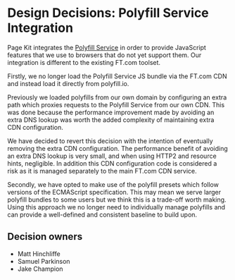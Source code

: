 # Design Decisions: Polyfill Service Integration

Page Kit integrates the [Polyfill Service] in order to provide JavaScript features that we use to browsers that do not yet support them. Our integration is different to the existing FT.com toolset.

Firstly, we no longer load the Polyfill Service JS bundle via the FT.com CDN and instead load it directly from polyfill.io.

Previously we loaded polyfills from our own domain by configuring an extra path which proxies requests to the Polyfill Service from our own CDN. This was done because the performance improvement made by avoiding an extra DNS lookup was worth the added complexity of maintaining extra CDN configuration.

We have decided to revert this decision with the intention of eventually removing the extra CDN configuration. The performance benefit of avoiding an extra DNS lookup is very small, and when using HTTP2 and resource hints, negligible. In addition this CDN configuration code is considered a risk as it is managed separately to the main FT.com CDN service.

Secondly, we have opted to make use of the polyfill presets which follow versions of the ECMAScript specification. This may mean we serve larger polyfill bundles to some users but we think this is a trade-off worth making. Using this approach we no longer need to individually manage polyfills and can provide a well-defined and consistent baseline to build upon.

## Decision owners

- Matt Hinchliffe
- Samuel Parkinson
- Jake Champion

[Polyfill Service]: https://polyfill.io/v3/url-builder/
